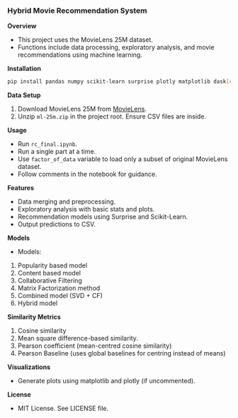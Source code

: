 ### Hybrid Movie Recommendation System

**Overview**
- This project uses the MovieLens 25M dataset.
- Functions include data processing, exploratory analysis, and movie recommendations using machine learning.

**Installation**
```bash
pip install pandas numpy scikit-learn surprise plotly matplotlib dask[complete]
```

**Data Setup**
1. Download MovieLens 25M from [MovieLens](https://grouplens.org/datasets/movielens/25m/).
2. Unzip `ml-25m.zip` in the project root. Ensure CSV files are inside.

**Usage**
- Run `rc_final.ipynb`.
- Run a single part at a time.
- Use `factor_of_data` variable to load only a subset of original MovieLens dataset.
- Follow comments in the notebook for guidance.

**Features**
- Data merging and preprocessing.
- Exploratory analysis with basic stats and plots.
- Recommendation models using Surprise and Scikit-Learn.
- Output predictions to CSV.

**Models**
- Models:
1. Popularity based model 
2. Content based model 
3. Collaborative Filtering
4. Matrix Factorization method
5. Combined model (SVD + CF) 
6. Hybrid model

**Similarity Metrics**
1. Cosine similarity
2. Mean square difference-based similarity.
3. Pearson coefficient (mean-centred cosine similarity)
4. Pearson Baseline (uses global baselines for centring instead of means)


**Visualizations**
- Generate plots using matplotlib and plotly (if uncommented).

**License**
- MIT License. See LICENSE file.
